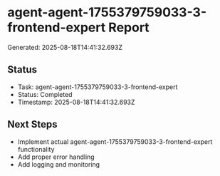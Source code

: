 # agent-agent-1755379759033-3-frontend-expert Report

Generated: 2025-08-18T14:41:32.693Z

## Status
- Task: agent-agent-1755379759033-3-frontend-expert
- Status: Completed
- Timestamp: 2025-08-18T14:41:32.693Z

## Next Steps
- Implement actual agent-agent-1755379759033-3-frontend-expert functionality
- Add proper error handling
- Add logging and monitoring
